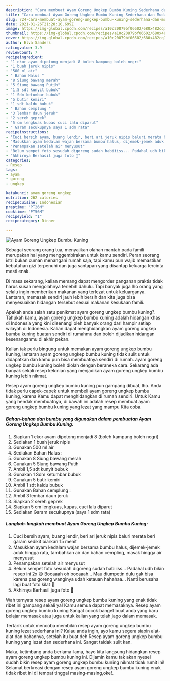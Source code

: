 ```yaml
---
description: "Cara membuat Ayam Goreng Ungkep Bumbu Kuning Sederhana dan Mudah Dibuat"
title: "Cara membuat Ayam Goreng Ungkep Bumbu Kuning Sederhana dan Mudah Dibuat"
slug: 724-cara-membuat-ayam-goreng-ungkep-bumbu-kuning-sederhana-dan-mudah-dibuat
date: 2021-01-26T21:28:10.699Z
image: https://img-global.cpcdn.com/recipes/a10c20879bf06602/680x482cq70/ayam-goreng-ungkep-bumbu-kuning-foto-resep-utama.jpg
thumbnail: https://img-global.cpcdn.com/recipes/a10c20879bf06602/680x482cq70/ayam-goreng-ungkep-bumbu-kuning-foto-resep-utama.jpg
cover: https://img-global.cpcdn.com/recipes/a10c20879bf06602/680x482cq70/ayam-goreng-ungkep-bumbu-kuning-foto-resep-utama.jpg
author: Elva Sanders
ratingvalue: 3.9
reviewcount: 7
recipeingredient:
- "1 ekor ayam dipotong menjadi 8 boleh kampung boleh negri"
- "1 buah jeruk nipis"
- "500 ml air"
- " Bahan Halus "
- "8 Siung bawang merah"
- "5 Siung bawang Putih"
- "1,5 sdt kunyit bubuk"
- "1 Sdm ketumbar bubuk"
- "5 butir kemiri"
- "1 sdt kaldu bubuk"
- " Bahan cemplung "
- "3 lembar daun jeruk"
- "2 sereh geprek"
- "5 cm lengkuas kupas cuci lalu diparut"
- " Garam secukupnya saya 1 sdm rata"
recipeinstructions:
- "Cuci bersih ayam, buang lendir, beri ari jeruk nipis baluri merata beri garam sedikit biarkan 15 menit"
- "Masukkan ayam kedalam wajan bersama bumbu halus, dijemek-jemek aduk hingga rata, tambahkan air dan bahan cempling, masak hingga air menyusut"
- "Penampakan setelah air menyusut"
- "Belum sempet foto sesudah digoreng sudah habiiiss... Padahal udh bikin resep ini 2x 😅 Bocaaah oh bocaaah... Mau diumpetin dulu gak bisa karena pas goreng wanginya udah ketauan hahahaa... Nanti berusaha lagi buat foto kilat 😬"
- "Akhirnya Berhasil juga foto 🤣"
categories:
- Resep
tags:
- ayam
- goreng
- ungkep

katakunci: ayam goreng ungkep 
nutrition: 262 calories
recipecuisine: Indonesian
preptime: "PT26M"
cooktime: "PT56M"
recipeyield: "1"
recipecategory: Dinner

---
```



![Ayam Goreng Ungkep Bumbu Kuning](https://img-global.cpcdn.com/recipes/a10c20879bf06602/680x482cq70/ayam-goreng-ungkep-bumbu-kuning-foto-resep-utama.jpg)

Sebagai seorang orang tua, menyajikan olahan mantab pada famili merupakan hal yang menggembirakan untuk kamu sendiri. Peran seorang istri bukan cuman menangani rumah saja, tapi kamu pun wajib memastikan kebutuhan gizi terpenuhi dan juga santapan yang disantap keluarga tercinta mesti enak.

Di masa  sekarang, kalian memang dapat mengorder panganan praktis tidak harus susah mengolahnya terlebih dahulu. Tapi banyak juga lho orang yang selalu ingin memberikan makanan yang terlezat untuk keluarganya. Lantaran, memasak sendiri jauh lebih bersih dan kita juga bisa menyesuaikan hidangan tersebut sesuai makanan kesukaan famili. 



Apakah anda salah satu penikmat ayam goreng ungkep bumbu kuning?. Tahukah kamu, ayam goreng ungkep bumbu kuning adalah hidangan khas di Indonesia yang kini disenangi oleh banyak orang dari hampir setiap wilayah di Indonesia. Kalian dapat menghidangkan ayam goreng ungkep bumbu kuning buatan sendiri di rumahmu dan boleh dijadikan hidangan kesenanganmu di akhir pekan.

Kalian tak perlu bingung untuk memakan ayam goreng ungkep bumbu kuning, lantaran ayam goreng ungkep bumbu kuning tidak sulit untuk didapatkan dan kamu pun bisa membuatnya sendiri di rumah. ayam goreng ungkep bumbu kuning boleh diolah dengan beraneka cara. Sekarang ada banyak sekali resep kekinian yang menjadikan ayam goreng ungkep bumbu kuning lebih nikmat.

Resep ayam goreng ungkep bumbu kuning pun gampang dibuat, lho. Anda tidak perlu capek-capek untuk membeli ayam goreng ungkep bumbu kuning, karena Kamu dapat menghidangkan di rumah sendiri. Untuk Kamu yang hendak membuatnya, di bawah ini adalah resep membuat ayam goreng ungkep bumbu kuning yang lezat yang mampu Kita coba.

<!--inarticleads1-->

##### Bahan-bahan dan bumbu yang digunakan dalam pembuatan Ayam Goreng Ungkep Bumbu Kuning:

1. Siapkan 1 ekor ayam dipotong menjadi 8 (boleh kampung boleh negri)
1. Sediakan 1 buah jeruk nipis
1. Gunakan 500 ml air
1. Sediakan  Bahan Halus :
1. Gunakan 8 Siung bawang merah
1. Gunakan 5 Siung bawang Putih
1. Ambil 1,5 sdt kunyit bubuk
1. Gunakan 1 Sdm ketumbar bubuk
1. Gunakan 5 butir kemiri
1. Ambil 1 sdt kaldu bubuk
1. Gunakan  Bahan cemplung :
1. Ambil 3 lembar daun jeruk
1. Siapkan 2 sereh geprek
1. Siapkan 5 cm lengkuas, kupas, cuci lalu diparut
1. Sediakan  Garam secukupnya (saya 1 sdm rata)




<!--inarticleads2-->

##### Langkah-langkah membuat Ayam Goreng Ungkep Bumbu Kuning:

1. Cuci bersih ayam, buang lendir, beri ari jeruk nipis baluri merata beri garam sedikit biarkan 15 menit
1. Masukkan ayam kedalam wajan bersama bumbu halus, dijemek-jemek aduk hingga rata, tambahkan air dan bahan cempling, masak hingga air menyusut
1. Penampakan setelah air menyusut
1. Belum sempet foto sesudah digoreng sudah habiiiss... Padahal udh bikin resep ini 2x 😅 Bocaaah oh bocaaah... Mau diumpetin dulu gak bisa karena pas goreng wanginya udah ketauan hahahaa... Nanti berusaha lagi buat foto kilat 😬
1. Akhirnya Berhasil juga foto 🤣




Wah ternyata resep ayam goreng ungkep bumbu kuning yang enak tidak ribet ini gampang sekali ya! Kamu semua dapat memasaknya. Resep ayam goreng ungkep bumbu kuning Sangat cocok banget buat anda yang baru belajar memasak atau juga untuk kalian yang telah jago dalam memasak.

Tertarik untuk mencoba membikin resep ayam goreng ungkep bumbu kuning lezat sederhana ini? Kalau anda ingin, ayo kamu segera siapin alat-alat dan bahannya, setelah itu buat deh Resep ayam goreng ungkep bumbu kuning yang lezat dan sederhana ini. Sangat taidak sulit kan. 

Maka, ketimbang anda berlama-lama, hayo kita langsung hidangkan resep ayam goreng ungkep bumbu kuning ini. Dijamin kamu tak akan nyesel sudah bikin resep ayam goreng ungkep bumbu kuning nikmat tidak rumit ini! Selamat berkreasi dengan resep ayam goreng ungkep bumbu kuning enak tidak ribet ini di tempat tinggal masing-masing,oke!.

